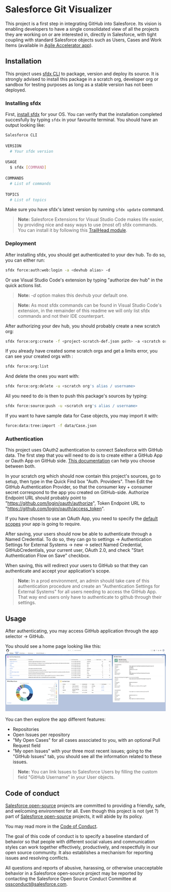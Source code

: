 # Salesforce Git Visualizer

This project is a first step in integrating GitHub into Salesforce. Its vision is enabling developers to have a single consolidated view of all the projects they are working on or are interested in, directly in Salesforce, with tight coupling with standard Salesforce objects such as Users, Cases and Work Items (available in [Agile Accelerator app](https://appexchange.salesforce.com/listingDetail?listingId=a0N30000000ps3jEAA)).

## Installation

This project uses [sfdx CLI](https://developer.salesforce.com/tools/sfdxcli) to package, version and deploy its source. It is strongly advised to install this package in a scratch org, developer org or sandbox for testing purposes as long as a stable version has not been deployed.

### Installing sfdx

First, [install sfdx](https://developer.salesforce.com/tools/sfdxcli) for your OS. You can verify that the installation completed succesfully by typing `sfdx` in your favourite terminal. You should have an output looking like:

```sh
Salesforce CLI

VERSION
  # Your sfdx version

USAGE
  $ sfdx [COMMAND]

COMMANDS
  # List of commands

TOPICS
  # List of topics
```

Make sure you have sfdx's latest version by running `sfdx update` command.

> **Note:** Salesforce Extensions for Visual Studio Code makes life easier, by providing nice and easy ways to use (most of) sfdx commands. You can install it by following this [TrailHead module](https://trailhead.salesforce.com/en/content/learn/projects/quick-start-lightning-web-components/set-up-visual-studio-code).

### Deployment

After installing sfdx, you should get authenticated to your dev hub. To do so, you can either run:

```sh
sfdx force:auth:web:login -a <devhub alias> -d
```

Or use Visual Studio Code's extension by typing "authorize dev hub" in the quick actions list.

> **Note:** *-d* option makes this devhub your default one.

> **Note:** As most sfdx commands can be found in Visual Studio Code's extension, in the remainder of this readme we will only list sfdx commands and not their IDE counterpart.

After authorizing your dev hub, you should probably create a new scratch org:

```sh
sfdx force:org:create -f <project-scratch-def.json path> -a <scratch org alias>
```

If you already have created some scratch orgs and get a limits error, you can see your created orgs with :

```sh
sfdx force:org:list
```

And delete the ones you want with:

```sh
sfdx force:org:delete -u <scratch org's alias / username>
```

All you need to do is then to push this package's sources by typing:

```sh
sfdx force:source:push -u <scratch org's alias / username>
```

If you want to have sample data for Case objects, you may import it with:

```sh
force:data:tree:import -f data/Case.json  
```

### Authentication

This project uses OAuth2 authentication to connect Salesforce with GitHub data. The first step that you will need to do is to create either a GitHub App or Oauth App on GitHub side. [This documentation](https://developer.github.com/apps/differences-between-apps/#:~:text=Understanding%20the%20differences%20between%20GitHub,on%20repositories%20within%20an%20organization) can help you choose between both.

In your scratch org which should now contain this project's sources, go to setup, then type in the Quick Find box "Auth. Providers". Then Edit the GitHub Authentication Provider, so that the consumer key + consumer secret correspond to the app you created on GitHub-side. Authorize Endpoint URL should probably point to "https://github.com/login/oauth/authorize", Token Endpoint URL to "https://github.com/login/oauth/access_token".

If you have chosen to use an OAuth App, you need to specify the [default scopes](https://developer.github.com/apps/building-oauth-apps/understanding-scopes-for-oauth-apps/) your app is going to require.

After saving, your users should now be able to authenticate through a Named Credential. To do so, they can go to settings &rarr; Authentication Settings for External Systems &rarr; new &rarr; select Named Credential, GitHubCredentials, your current user, OAuth 2.0, and check "Start Authentication Flow on Save" checkbox.

When saving, this will redirect your users to GitHub so that they can authenticate and accept your application's scope.

> **Note:** In a prod environment, an admin should take care of this authentication procedure and create an "Authentication Settings for External Systems" for all users needing to access the GitHub App. That way end users only have to authenticate to github through their settings.

## Usage

After authenticating, you may access GitHub application through the app selector &rarr; GitHub.

You should see a home page looking like this:
![SalesforceGitVizualiser](./images/SalesforceGitVizualiser.png)

You can then explore the app different features:

* Repositories
* Open Issues per repository
* "My Open Cases" for all cases associated to you, with an optional Pull Request field
* "My open Issues" with your three most recent issues; going to the "GitHub Issues" tab, you should see all the information related to these issues. 
  
> **Note:** You can link Issues to Salesforce Users by filling the custom field "GitHub Username" in your User objects.

## Code of conduct

[Salesforce open-source](https://opensource.salesforce.com/) projects are committed to providing a friendly, safe, and welcoming environment for all. Even though this project is not (yet ?) part of [Salesforce open-source](https://opensource.salesforce.com/) projects, it will abide by its policy.

You may read more in the [Code of Conduct](./CODE_OF_CONDUCT.md).

The goal of this code of conduct is to specify a baseline standard of behavior so that people with different social values and communication styles can work together effectively, productively, and respectfully in our open source community. It also establishes a mechanism for reporting issues and resolving conflicts.

All questions and reports of abusive, harassing, or otherwise unacceptable behavior in a Salesforce open-source project may be reported by contacting the Salesforce Open Source Conduct Committee at ossconduct@salesforce.com.
